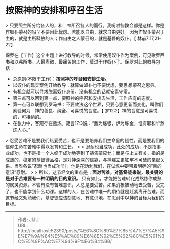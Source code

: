 # 按照神的安排和呼召生活


&gt; 只要照主所分给各人的，和　神所召各人的而行。我吩咐各教会都是这样。你是作奴仆蒙召的吗？不要因此忧虑。若能以自由，就求自由更好。因为作奴仆蒙召于主的，就是主所释放的人；作自由之人蒙召的，就是基督的奴仆。【 林前7:17,21-22】

保罗在【工作】这个主题上进行教导的时候，常常使用奴仆作为案例，可见歌罗西书和以弗所书。人最卑微，最痛苦的工作，莫过于作奴仆了。保罗对此的教导包括：
- 总原则(不限于工作)：**按照神的呼召和安排生活。**
- 以奴仆的现实案例开始教导：就算做奴仆也不要忧虑，要思想蒙召之恩典。
- 有机会就可以寻求脱离奴仆身份，没有机会的话就安素守常。
- 第三点可以回到第一点，要照神的呼召和安排去生活，工作应有的态度。
- 第一点可以联想到罗马书：不要效法这个世界，只要心意更新而变化，叫你们察验何为　神的善良、纯全、可喜悦的旨意。【 罗12:2】神的旨意是可喜悦的，可接纳的。
- 在张力中，客观存在熬炼。箴言17:3说：“鼎为炼银，炉为炼金，惟有耶和华熬炼人心。”

&gt; 忍受苦难不是要我们热爱受苦，也不是要培养我们生命里的韧性，而是要我们的信仰生命在苦难中得以发育和生长。
&gt; 
&gt; 忍耐也当成功，此处的成功，不是指事业成功，也不是指一个人终于成功地等到了祷告蒙应允；而是与上文有关，指的是成熟的、稳定的基督徒品格，是对神深深的信靠，与神建立更加牢不可破的亲密关系。当雅各说“忍耐也当成功”时，他是在劝勉我们，在试炼中要带着明确的“目的意识”忍耐。
&gt; 
&gt; 所以，这节经文的重点是：**面对苦难，对基督徒来说，最关键的是对于苦难要有一种明确的目的意识。** 只有如此，才能把苦难转化成熬炼你成熟的属灵资源。不管有没有苦难意识，人总是要受苦。如果消极被动地去受苦，受完了，也不能学到什么功课。这样的人，在苦难中唯一的期待就是赶紧离开苦难。而这节经文劝勉我们，基督徒应该刻意地、有意识地，在忍耐中以神的目标为我们的目标。

---

> 作者: JIJU  
> URL: http://localhost:52390/posts/%E6%8C%89%E7%85%A7%E7%A5%9E%E7%9A%84%E5%AE%89%E6%8E%92%E5%92%8C%E5%91%BC%E5%8F%AC%E7%94%9F%E6%B4%BB/  

